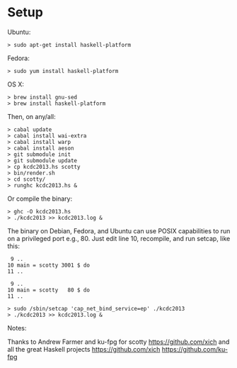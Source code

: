 Setup
========

Ubuntu:

    > sudo apt-get install haskell-platform

Fedora:

    > sudo yum install haskell-platform

OS X:

    > brew install gnu-sed
    > brew install haskell-platform

Then, on any/all:

    > cabal update
    > cabal install wai-extra
    > cabal install warp
    > cabal install aeson
    > git submodule init
    > git submodule update
    > cp kcdc2013.hs scotty
    > bin/render.sh
    > cd scotty/
    > runghc kcdc2013.hs &

Or compile the binary:

    > ghc -O kcdc2013.hs
    > ./kcdc2013 >> kcdc2013.log &

The binary on Debian, Fedora, and Ubuntu can use POSIX capabilities to run on a privileged port e.g., 80.  Just edit line 10, recompile, and run setcap, like this:

     9 ..
    10 main = scotty 3001 $ do
    11 ..

     9 ..
    10 main = scotty   80 $ do
    11 ..

    > sudo /sbin/setcap 'cap_net_bind_service=ep' ./kcdc2013
    > ./kcdc2013 >> kcdc2013.log &

Notes:

Thanks to Andrew Farmer and ku-fpg for scotty https://github.com/xich and all the great Haskell projects https://github.com/xich https://github.com/ku-fpg

